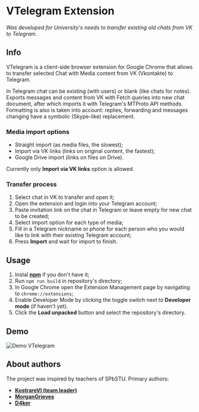 # VTelegram Extension
_Was developed for University's needs to transfer existing old chats from VK to Telegram._

## Info

VTelegram is a client-side browser extension for Google Chrome that allows to transfer selected Chat with Media content from VK (Vkontakte) to Telegram. 

In Telegram chat can be existing (with users) or blank (like chats for notes). Exports messages and content from VK with Fetch queries into new chat document, after which imports it with Telegram's MTProto API methods. Formatting is also is taken into account: replies, forwarding and messages changing have a symbolic (Skype-like) replacement.

### Media import options
- Straight import (as media files, the slowest);
- Import via VK links (links on original content, the fastest);
- Google Drive import (links on files on Drive).

Currently only **Import via VK links** option is allowed.

### Transfer process

1. Select chat in VK to transfer and open it;
2. Open the extension and login into your Telegram account;
3. Paste invitation link on the chat in Telegram or leave empty for new chat to be created;
4. Select import option for each type of media;
5. Fill in a Telegram nickname or phone for each person who you would like to link with their existing Telegram account;
6. Press **Import** and wait for import to finish.

## Usage

1. Instal **[npm](https://www.npmjs.com/package/npm)** if you don't have it;
2. Run `npm run build` in repository's directory;
3. In Google Chrome open the Extension Management page by navigating to `chrome://extensions`;
4. Enable Developer Mode by clicking the toggle switch next to **Developer mode** (if haven't yet).
5. Click the **Load unpacked** button and select the repository's directory.

## Demo

![Demo VTelegram](https://user-images.githubusercontent.com/22761161/163557411-0ee42cc3-625b-42ad-86f4-7d475ac8915c.gif)

## About authors

The project was inspired by teachers of SPbSTU. Primary authors:
* __[KostrareVI (team leader)](https://github.com/KostarevVI)__
* __[MorganGrieves](https://github.com/MorganGrieves)__
* __[D4ker](https://github.com/D4ker)__
